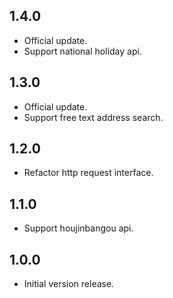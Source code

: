 ## 1.4.0

- Official update.
- Support national holiday api.

## 1.3.0

- Official update.
- Support free text address search.

## 1.2.0

- Refactor http request interface.

## 1.1.0

- Support houjinbangou api.

## 1.0.0

- Initial version release.
